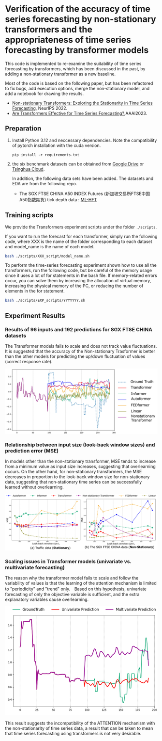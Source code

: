# Verification of the accuracy of time series forecasting by non-stationary transformers and the appropriateness of time series forecasting by transformer models

This code is implemented to re-examine the suitability of time series forecasting by transformers, which has been discussed in the past, by adding a non-stationary transformer as a new baseline.

Most of the code is based on the following paper, but has been refactored to fix bugs, add execution options, merge the non-stationary model, and add a notebook for drawing the results.

-  [Non-stationary Transformers: Exploring the Stationarity in Time Series Forecasting](https://arxiv.org/abs/2205.14415), NeurIPS 2022.
-  [Are Transformers Effective for Time Series Forecasting?](https://arxiv.org/abs/2205.13504),AAAI2023.


## Preparation

1. Install Python 3.12 and neccessary dependencies.
    Note the compatibility of pytorch installation with the cuda version.
    ```
    pip install -r requirements.txt
    ```


2. the six benchmark datasets can be obtained from [Google Drive](https://drive.google.com/file/d/1CC4ZrUD4EKncndzgy5PSTzOPSqcuyqqj/view?usp=sharing) or [Tsinghua Cloud](https://cloud.tsinghua.edu.cn/f/b8f4a78a39874ac9893e/?dl=1).

    In addition, the following data sets have been added. The datasets and EDA are from the following repo.

    - The SGX FTSE CHINA A50 INDEX Futures (新加坡交易所FTSE中国A50指数期货) tick depth data : [ML-HFT](https://github.com/bradleyboyuyang/ML-HFT)

## Training scripts


We provide the Transformers experiment scripts  under the folder `./scripts`.

If you want to run the forecast for each transformer, simply run the following code, where XXX is the name of the folder corresponding to each dataset and model_name is the name of each model.

```bash
bash ./scripts/XXX_script/model_name.sh

```
To perform the time-series forecasting experiment shown how to use all the transformers, run the following code, but be careful of the memory usage since it uses a lot of for statements in the bash file. If memory-related errors occur, you can solve them by increasing the allocation of virtual memory, increasing the physical memory of the PC, or reducing the number of elements in the for statement.

```bash
bash ./scripts/EXP_scripts/YYYYYYY.sh
```

## Experiment Results

### Results of 96 inputs and 192 predictions for SGX FTSE CHINA datasets

The Transformer models fails to scale and does not track value fluctuations.
It is suggested that the accuracy of the Non-stationary Trasformer is better than the other models for predicting the up/down fluctuation of values (correct response rate).


![arch](./figures/SGX_96_192.png)

### Relationship between input size (look-back window sizes) and prediction error (MSE)

In models other than the non-stationary transformer, MSE tends to increase from a minimum value as input size increases, suggesting that overlearning occurs. On the other hand, for non-stationary transformers, the MSE decreases in proportion to the look-back window size for non-stationary data, suggesting that non-stationary time series can be successfully learned without overlearning.


![arch](./figures/lookback.png)

### Scaling issues in Transformer models (univariate vs. multivariate forecasting)
The reason why the transformer model fails to scale and follow the variability of values is that the learning of the attention mechanism is limited to "periodicity" and "trend" only.　Based on this hypothesis, univariate forecasting of only the objective variable is sufficient, and the extra explanatory variables cause overlearning.



<img src="./figures/uni_vs_multi.png" alt="arch" width="600" height="360">

This result suggests the incompatibility of the ATTENTION mechanism with the non-stationarity of time series data, a result that can be taken to mean that time series forecasting using transformers is not very desirable.


<!-- ## Tips

The structure of this code and some tips for adapting arbitrary data sets will be presented.

First, for the structure, each Transformer (Vanilla Transformer, Informer, Autoformer,...) etc.) is exactly the same as each Transformer (Vanilla Transformer, Informer, Autoformer,...). The process flow is as follows.

1. **./scripts/XXX_script/model_name.sh**

    The data set and model to be used are specified here, and hyperparameters such as the number of input/output encoders and decoders, input length, prediction length, etc. are specified according to the size of the data set. By incorporating a "for" statement in this bash file, multiple predictions can be made in a single execution of the code under various conditions.
2. **./run.py**

    The default hyperparameter values are defined here.Parameter values not specified in the bash file are defined by the parameter values in this file.

3. **./exp/exp_basic.py** -> **./exp/exp_main.py**
4. **./data_provider/data_factor.py** -> **./data_provider/data_loader.py** -->

